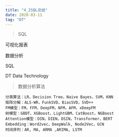 ```yaml
---
title: "4_2SQL总结"
date: 2020-03-11
tag: "DT" 
---
```


> SQL


可视化报表

数据分析

SQL

DT Data Technology

> 数据分析算法


    分类算法：LR，Decision Tree，Naive Bayes，SVM，KNN
    矩阵分解：ALS-WR，FunkSVD，BiasSVD，SVD++
    FM模型：FM，FFM，DeepFM，NFM，AFM，xDeepFM
    树模型：GBDT，XGBoost，LightGBM，CatBoost，NGBoost
    Attention模型：DIN，DIEN，DSIN，Transformer，BERT
    Embedding：Word2vec，DeepWalk, Node2Vec，GCN
    时间序列：AR, MA, ARMA ,ARIMA, LSTM
